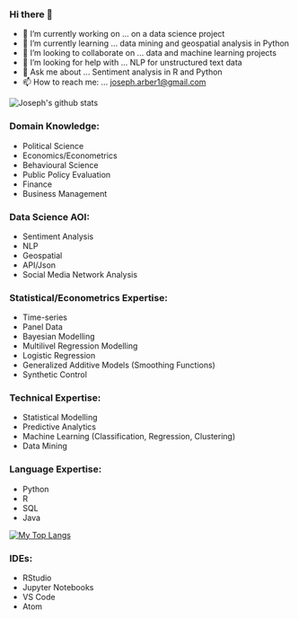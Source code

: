 ### Hi there 👋

- 🔭 I’m currently working on ... on a data science project 
- 🌱 I’m currently learning ... data mining and geospatial analysis in Python
- 👯 I’m looking to collaborate on ... data and machine learning projects
- 🤔 I’m looking for help with ... NLP for unstructured text data
- 💬 Ask me about ... Sentiment analysis in R and Python
- 📫 How to reach me: ... joseph.arber1@gmail.com

![Joseph's github stats](https://github-readme-stats.vercel.app/api?username=jUA96&show_icons=true&theme=radical)

### Domain Knowledge:

- Political Science
- Economics/Econometrics
- Behavioural Science
- Public Policy Evaluation
- Finance
- Business Management 

### Data Science AOI:

- Sentiment Analysis
- NLP
- Geospatial 
- API/Json 
- Social Media Network Analysis

### Statistical/Econometrics Expertise:

- Time-series
- Panel Data 
- Bayesian Modelling
- Multilivel Regression Modelling
- Logistic Regression
- Generalized Additive Models (Smoothing Functions)
- Synthetic Control

### Technical Expertise:

- Statistical Modelling 
- Predictive Analytics
- Machine Learning (Classification, Regression, Clustering)
- Data Mining

### Language Expertise:

- Python
- R
- SQL 
- Java

[![My Top Langs](https://github-readme-stats.vercel.app/api/top-langs/?username=JUA96)](https://github.com/JUA96/github-readme-stats&theme=radical)

### IDEs:

- RStudio
- Jupyter Notebooks
- VS Code
- Atom



